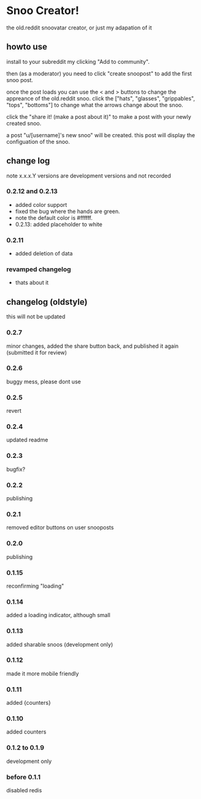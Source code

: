 # Snoo Creator!

the old.reddit snoovatar creator, or just my adapation of it

## howto use

install to your subreddit my clicking "Add to community".

then (as a moderator) you need to click "create snoopost" to add the first snoo post.

once the post loads you can use the &lt; and &gt; buttons to change the appreance of the old.reddit snoo. click the
\["hats", "glasses", "grippables", "tops", "bottoms"\] to change what the arrows change about the snoo.

click the "share it! (make a post about it)" to make a post with your newly created snoo.

a post "u/[username]'s new snoo" will be created. this post will display the configuation of the snoo.

## change log

note x.x.x.Y versions are development versions and not recorded

### 0.2.12 and 0.2.13

- added color support
- fixed the bug where the hands are green.
- note the default color is \#ffffff.
- 0.2.13: added placeholder to white

### 0.2.11

- added deletion of data

### revamped changelog

- thats about it

## changelog (oldstyle)

this will not be updated

### 0.2.7

minor changes, added the share button back, and published it again (submitted it for review)

### 0.2.6

buggy mess, please dont use

### 0.2.5

revert

### 0.2.4

updated readme

### 0.2.3

bugfix?

### 0.2.2

publishing

### 0.2.1

removed editor buttons on user snooposts

### 0.2.0

publishing

### 0.1.15

reconfirming "loading"

### 0.1.14

added a loading indicator, although small

### 0.1.13

added sharable snoos (development only)

### 0.1.12

made it more mobile friendly

### 0.1.11

added {counters}

### 0.1.10

added counters

### 0.1.2 to 0.1.9

development only

### before 0.1.1

disabled redis
